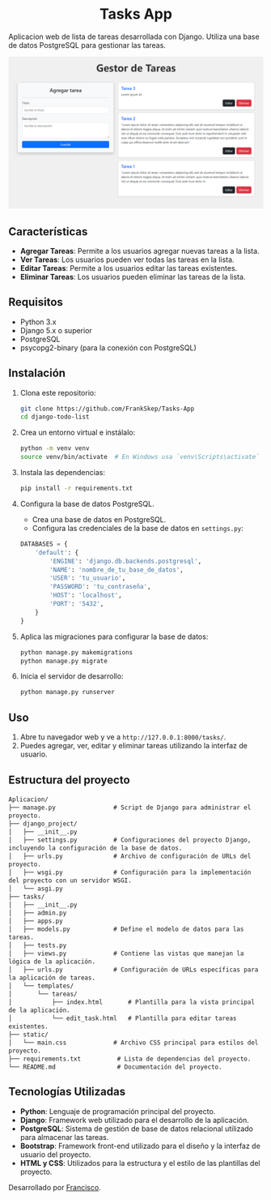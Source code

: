 # <h1 align="center">Tasks App</h1>

Aplicacion web de lista de tareas desarrollada con Django. Utiliza una base de datos PostgreSQL para gestionar las tareas.

![ImagenInterfaz](https://raw.githubusercontent.com/FrankSkep/Tasks-App/main/tasks/static/images/interface.png)

## Características

- **Agregar Tareas**: Permite a los usuarios agregar nuevas tareas a la lista.
- **Ver Tareas**: Los usuarios pueden ver todas las tareas en la lista.
- **Editar Tareas**: Permite a los usuarios editar las tareas existentes.
- **Eliminar Tareas**: Los usuarios pueden eliminar las tareas de la lista.

## Requisitos

- Python 3.x
- Django 5.x o superior
- PostgreSQL
- psycopg2-binary (para la conexión con PostgreSQL)

## Instalación

1. Clona este repositorio:
    ```sh
    git clone https://github.com/FrankSkep/Tasks-App
    cd django-todo-list
    ```

2. Crea un entorno virtual e instálalo:
    ```sh
    python -m venv venv
    source venv/bin/activate  # En Windows usa `venv\Scripts\activate`
    ```

3. Instala las dependencias:
    ```sh
    pip install -r requirements.txt
    ```

4. Configura la base de datos PostgreSQL.
    - Crea una base de datos en PostgreSQL.
    - Configura las credenciales de la base de datos en `settings.py`:

    ```python
    DATABASES = {
        'default': {
            'ENGINE': 'django.db.backends.postgresql',
            'NAME': 'nombre_de_tu_base_de_datos',
            'USER': 'tu_usuario',
            'PASSWORD': 'tu_contraseña',
            'HOST': 'localhost',
            'PORT': '5432',
        }
    }
    ```

5. Aplica las migraciones para configurar la base de datos:
    ```sh
    python manage.py makemigrations
    python manage.py migrate
    ```


6. Inicia el servidor de desarrollo:
    ```sh
    python manage.py runserver
    ```

## Uso

1. Abre tu navegador web y ve a `http://127.0.0.1:8000/tasks/`.
2. Puedes agregar, ver, editar y eliminar tareas utilizando la interfaz de usuario.

## Estructura del proyecto

```plaintext
Aplicacion/
├── manage.py                # Script de Django para administrar el proyecto.
├── django_project/
│   ├── __init__.py
│   ├── settings.py          # Configuraciones del proyecto Django, incluyendo la configuración de la base de datos.
│   ├── urls.py              # Archivo de configuración de URLs del proyecto.
│   ├── wsgi.py              # Configuración para la implementación del proyecto con un servidor WSGI.
│   └── asgi.py
├── tasks/
│   ├── __init__.py
│   ├── admin.py
│   ├── apps.py
│   ├── models.py            # Define el modelo de datos para las tareas.
│   ├── tests.py
│   ├── views.py             # Contiene las vistas que manejan la lógica de la aplicación.
│   ├── urls.py              # Configuración de URLs específicas para la aplicación de tareas.
│   └── templates/
│       └── tareas/
│           ├── index.html       # Plantilla para la vista principal de la aplicación.
│           └── edit_task.html   # Plantilla para editar tareas existentes.
├── static/
│   └── main.css             # Archivo CSS principal para estilos del proyecto.
├── requirements.txt          # Lista de dependencias del proyecto.
└── README.md                 # Documentación del proyecto.
```

## Tecnologías Utilizadas

- **Python**: Lenguaje de programación principal del proyecto.
- **Django**: Framework web utilizado para el desarrollo de la aplicación.
- **PostgreSQL**: Sistema de gestión de base de datos relacional utilizado para almacenar las tareas.
- **Bootstrap**: Framework front-end utilizado para el diseño y la interfaz de usuario del proyecto.
- **HTML y CSS**: Utilizados para la estructura y el estilo de las plantillas del proyecto.


Desarrollado por [Francisco](https://github.com/FrankSkep).
